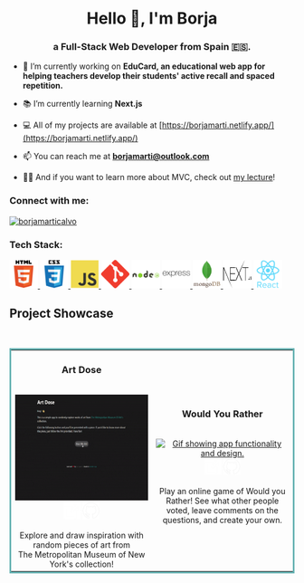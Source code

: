 <h1 align="center">Hello 👋, I'm Borja</h1>
<h3 align="center">a Full-Stack Web Developer from Spain 🇪🇸.</h3>

- 🔭 I’m currently working on **EduCard, an educational web app for helping teachers develop their students' active recall and spaced repetition.**

- 📚 I’m currently learning **Next.js**

- 💻 All of my projects are available at [https://borjamarti.netlify.app/](https://borjamarti.netlify.app/)

- 📫 You can reach me at **borjamarti@outlook.com**

- 👨‍🏫 And if you want to learn more about MVC, check out [my lecture](https://github.com/borjaMarti/mvc-lecture)!

<h3 align="left">Connect with me:</h3>
<p align="left">
<a href="https://linkedin.com/in/borjamarticalvo" target="blank"><img align="center" src="https://raw.githubusercontent.com/rahuldkjain/github-profile-readme-generator/master/src/images/icons/Social/linked-in-alt.svg" alt="borjamarticalvo" height="30" width="40" /></a>
</p>

<h3 align="left">Tech Stack:</h3>
<p align="left" > <a href="https://www.w3.org/html/" target="_blank" rel="noreferrer"> <img src="assets/html5.svg" alt="html5" width="50" height="50"/> </a> <a href="https://www.w3schools.com/css/" target="_blank" rel="noreferrer"> <img src="assets/css3.svg" alt="css3" width="50" height="50"/> </a> <a href="https://developer.mozilla.org/en-US/docs/Web/JavaScript" target="_blank" rel="noreferrer"> <img src="assets/javascript.svg" alt="javascript" width="50" height="50"/> </a> <a href="https://git-scm.com/" target="_blank" rel="noreferrer"> <img src="assets/git.svg" alt="git" width="50" height="50"/> </a> <a href="https://nodejs.org" target="_blank" rel="noreferrer"> <img src="assets/nodejs.svg" alt="nodejs" width="50" height="50"/> </a> <a href="https://expressjs.com" target="_blank" rel="noreferrer"> <img src="assets/express.svg" alt="express" width="50" height="50"/> </a> <a href="https://www.mongodb.com/" target="_blank" rel="noreferrer"> <img src="assets/mongodb.svg" alt="mongodb" width="50" height="50"/> </a> <a href="https://nextjs.org/" target="_blank" rel="noreferrer"> <img src="assets/nextjs.svg" alt="nextjs" width="50" height="50"/> </a> <a href="https://reactjs.org/" target="_blank" rel="noreferrer"> <img src="assets/react.svg" alt="react" width="50" height="50"/> </a> </p>

<h2>Project Showcase</h2>
<br>
<table bordercolor="#66b2b2" align="center">
  <tr>
    <td align="center" width="50%">
          <h3 class="projectTitle">Art Dose</h3>
          <br />
          <a target="_blank" href="https://borjamarti.github.io/artDose/" align="center">
            <img src="assets/art-dose.gif" height="187.5px" alt="Gif showing app functionality and design."/>
          </a>
          <div>
              <a href="https://borjamarti.github.io/artDose/" target="_blank"><img width="30px" src="assets/new-window-svgrepo-com.svg"/></a>
              <a href="https://github.com/borjaMarti/artDose" target="_blank"><img width="30px" src="assets/github-svgrepo-com.svg"/></a>
          </div>
            <br />
          Explore and draw inspiration with random pieces of art from<br>The Metropolitan Museum of New York's collection!
        </td>
    <td align="center" width="50%">
          <h3 class="projectTitle">Would You Rather</h3>
          <br />
          <a target="_blank" href="https://github.com/Gonpassa/would_you_rather" align="center">
            <img src="assets/wyr.gif" height="187.5px" alt="Gif showing app functionality and design."/>
          </a>
          <div>
              <a href="https://github.com/Gonpassa/would_you_rather" target="_blank"><img width="30px" src="assets/new-window-svgrepo-com.svg"/></a>
              <a href="https://github.com/Gonpassa/would_you_rather" target="_blank"><img width="30px" src="assets/github-svgrepo-com.svg"/></a>
          </div>
            <br />
          Play an online game of Would you Rather! See what other people voted, leave comments on the questions, and create your own.
        </td>
  </tr>
  </table>


